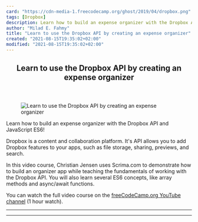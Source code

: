 ```yaml
---
card: "https://cdn-media-1.freecodecamp.org/ghost/2019/04/dropbox.png"
tags: [Dropbox]
description: Learn how to build an expense organizer with the Dropbox API
author: "Milad E. Fahmy"
title: "Learn to use the Dropbox API by creating an expense organizer"
created: "2021-08-15T19:35:02+02:00"
modified: "2021-08-15T19:35:02+02:00"
---
```

<div class="site-wrapper">
<main id="site-main" class="site-main outer">
<div class="inner">
<article class="post-full post tag-dropbox tag-javascript tag-youtube ">
<header class="post-full-header">
<h1 class="post-full-title">Learn to use the Dropbox API by creating an expense organizer</h1>
</header>
<figure class="post-full-image">
<picture>
<source media="(max-width: 700px)" sizes="1px" srcset="data:image/gif;base64,R0lGODlhAQABAIAAAAAAAP///yH5BAEAAAAALAAAAAABAAEAAAIBRAA7 1w">
<source media="(min-width: 701px)" sizes="(max-width: 800px) 400px,
(max-width: 1170px) 700px,
1400px" srcset="https://cdn-media-1.freecodecamp.org/ghost/2019/04/dropbox.png 300w,
https://cdn-media-1.freecodecamp.org/ghost/2019/04/dropbox.png 600w,
https://cdn-media-1.freecodecamp.org/ghost/2019/04/dropbox.png 1000w,
https://cdn-media-1.freecodecamp.org/ghost/2019/04/dropbox.png 2000w">
<img onerror="this.style.display='none'" src="https://cdn-media-1.freecodecamp.org/ghost/2019/04/dropbox.png" alt="Learn to use the Dropbox API by creating an expense organizer">
</picture>
</figure>
<section class="post-full-content">
<div class="post-content">
<p>Learn how to build an expense organizer with the Dropbox API and JavaScript ES6! </p>
<p>Dropbox is a content and collaboration platform. It's API allows you to add Dropbox features to your apps, such as file storage, sharing, previews, and search.</p>
<p>In this video course, Christian Jensen uses Scrima.com to demonstrate how to build an organizer app while teaching the fundamentals of working with the Dropbox API. You will also learn several ES6 concepts, like array methods and async/await functions. </p>
<p>You can watch the full video course on the <a href="https://youtu.be/AzCQrjWQJs4">freeCodeCamp.org YouTube channel</a> (1 hour watch).</p>
</div>
<hr>
<hr>
</section>
</article>
</div>
</main>
</div>
<!-- Google Tag Manager (noscript) -->
<!-- End Google Tag Manager (noscript) -->
